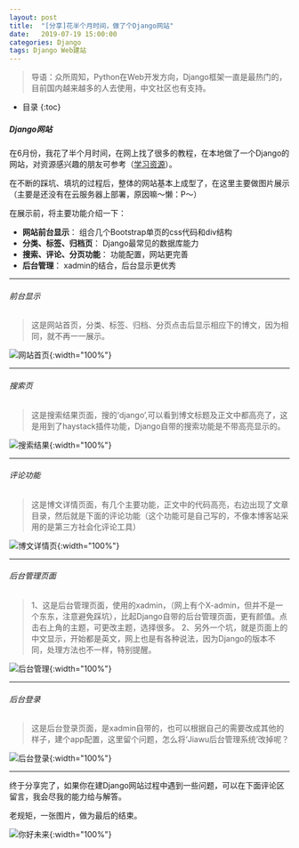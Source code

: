 ```yaml
---
layout: post
title:  "[分享]花半个月时间，做了个Django网站"
date:   2019-07-19 15:00:00
categories: Django
tags: Django Web建站
---
```


> 导语：众所周知，Python在Web开发方向，Django框架一直是最热门的，目前国内越来越多的人去使用，中文社区也有支持。

* 目录
{:toc}


##### Django网站

在6月份，我花了半个月时间，在网上找了很多的教程，在本地做了一个Django的网站，对资源感兴趣的朋友可参考（[学习资源](https://ttiyh.com/2019/07/19/记录一些学习资源(不定时更新中))）。

在不断的踩坑、填坑的过程后，整体的网站基本上成型了，在这里主要做图片展示（主要是还没有在云服务器上部署，原因嘛〜懒：P〜）

在展示前，将主要功能介绍一下：

- **网站前台显示**： 组合几个Bootstrap单页的css代码和div结构
- **分类、标签、归档页**： Django最常见的数据库能力
- **搜索、评论、分页功能**： 功能配置，网站更完善
- **后台管理**： xadmin的结合，后台显示更优秀

***

###### 前台显示

> 这是网站首页，分类、标签、归档、分页点击后显示相应下的博文，因为相同，就不再一一展示。

![网站首页](/assets/res/blog/1.png){:width="100%"}

***

###### 搜索页

> 这是搜索结果页面，搜的‘django’,可以看到博文标题及正文中都高亮了，这是用到了haystack插件功能，Django自带的搜索功能是不带高亮显示的。

![搜索结果](/assets/res/blog/2.png){:width="100%"}

***

###### 评论功能

> 这是博文详情页面，有几个主要功能，正文中的代码高亮，右边出现了文章目录，然后就是下面的评论功能（这个功能可是自己写的，不像本博客站采用的是第三方社会化评论工具）

![博文详情页](/assets/res/blog/3.png){:width="100%"}

***

###### 后台管理页面

> 1、这是后台管理页面，使用的xadmin，（网上有个X-admin，但并不是一个东东，注意避免踩坑），比起Django自带的后台管理页面，更有颜值。点击右上角的主题，可更改主题，选择很多。
> 2、另外一个坑，就是页面上的中文显示，开始都是英文，网上也是有各种说法，因为Django的版本不同，处理方法也不一样，特别提醒。

![后台管理](/assets/res/blog/4.png){:width="100%"}

***

###### 后台登录

> 这是后台登录页面，是xadmin自带的，也可以根据自己的需要改成其他的样子，建个app配置，这里留个问题，怎么将‘Jiawu后台管理系统’改掉呢？ 

![后台登录](/assets/res/blog/5.png){:width="100%"}

***

终于分享完了，如果你在建Django网站过程中遇到一些问题，可以在下面评论区留言，我会尽我的能力给与解答。

老规矩，一张图片，做为最后的结束。

![你好未来](https://cdn.pixabay.com/photo/2017/07/17/23/51/wormhole-2514312_960_720.jpg){:width="100%"}